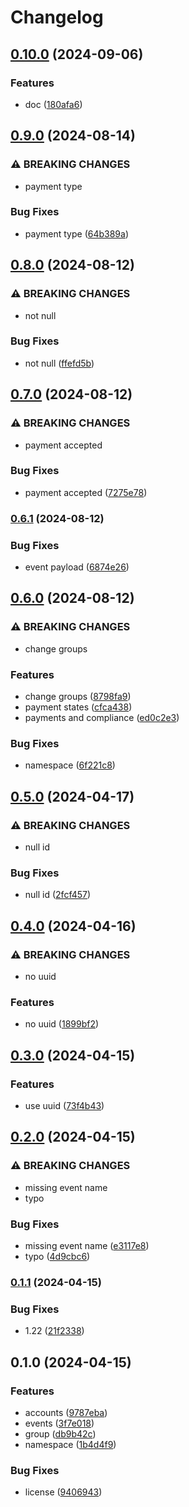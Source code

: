 # Changelog

## [0.10.0](https://www.github.com/glocurrency/events/compare/v0.9.0...v0.10.0) (2024-09-06)


### Features

* doc ([180afa6](https://www.github.com/glocurrency/events/commit/180afa654a0e61f0f165555139791f867529e67a))

## [0.9.0](https://www.github.com/glocurrency/events/compare/v0.8.0...v0.9.0) (2024-08-14)


### ⚠ BREAKING CHANGES

* payment type

### Bug Fixes

* payment type ([64b389a](https://www.github.com/glocurrency/events/commit/64b389a6c92411cb4ae67772d07a30a0141529a8))

## [0.8.0](https://www.github.com/glocurrency/events/compare/v0.7.0...v0.8.0) (2024-08-12)


### ⚠ BREAKING CHANGES

* not null

### Bug Fixes

* not null ([ffefd5b](https://www.github.com/glocurrency/events/commit/ffefd5bc123b10a430cfbf9905201ec3a88b40e4))

## [0.7.0](https://www.github.com/glocurrency/events/compare/v0.6.1...v0.7.0) (2024-08-12)


### ⚠ BREAKING CHANGES

* payment accepted

### Bug Fixes

* payment accepted ([7275e78](https://www.github.com/glocurrency/events/commit/7275e78d7aa81e527b80a44704364fe376047487))

### [0.6.1](https://www.github.com/glocurrency/events/compare/v0.6.0...v0.6.1) (2024-08-12)


### Bug Fixes

* event payload ([6874e26](https://www.github.com/glocurrency/events/commit/6874e260422495d96ee60c673e1e6c56a771619b))

## [0.6.0](https://www.github.com/glocurrency/events/compare/v0.5.0...v0.6.0) (2024-08-12)


### ⚠ BREAKING CHANGES

* change groups

### Features

* change groups ([8798fa9](https://www.github.com/glocurrency/events/commit/8798fa9c5d862fd2788c0a3b244836527f5c3522))
* payment states ([cfca438](https://www.github.com/glocurrency/events/commit/cfca438fb34011a589daa11e9647857a093efdc6))
* payments and compliance ([ed0c2e3](https://www.github.com/glocurrency/events/commit/ed0c2e3394fd50b2fb4a0aba31d0c48385b3770f))


### Bug Fixes

* namespace ([6f221c8](https://www.github.com/glocurrency/events/commit/6f221c81dadb71bdedc38a1ea6119570482a6a9d))

## [0.5.0](https://www.github.com/glocurrency/events/compare/v0.4.0...v0.5.0) (2024-04-17)


### ⚠ BREAKING CHANGES

* null id

### Bug Fixes

* null id ([2fcf457](https://www.github.com/glocurrency/events/commit/2fcf4571d0afc6fbfb25d6c2d407365b6d53429e))

## [0.4.0](https://www.github.com/glocurrency/events/compare/v0.3.0...v0.4.0) (2024-04-16)


### ⚠ BREAKING CHANGES

* no uuid

### Features

* no uuid ([1899bf2](https://www.github.com/glocurrency/events/commit/1899bf2119ad75072ee3fed1d697789b9aaf0696))

## [0.3.0](https://www.github.com/glocurrency/events/compare/v0.2.0...v0.3.0) (2024-04-15)


### Features

* use uuid ([73f4b43](https://www.github.com/glocurrency/events/commit/73f4b431d256c72c5db1193cba9fd43a0033bf46))

## [0.2.0](https://www.github.com/glocurrency/events/compare/v0.1.1...v0.2.0) (2024-04-15)


### ⚠ BREAKING CHANGES

* missing event name
* typo

### Bug Fixes

* missing event name ([e3117e8](https://www.github.com/glocurrency/events/commit/e3117e83a3138caf9456f8e55d5d7e062459c3cb))
* typo ([4d9cbc6](https://www.github.com/glocurrency/events/commit/4d9cbc601fd96c6c5866d83634891ab2e347cb32))

### [0.1.1](https://www.github.com/glocurrency/events/compare/v0.1.0...v0.1.1) (2024-04-15)


### Bug Fixes

* 1.22 ([21f2338](https://www.github.com/glocurrency/events/commit/21f233889fdf9ac4bf8d4a77e0de016373bfec6f))

## 0.1.0 (2024-04-15)


### Features

* accounts ([9787eba](https://www.github.com/glocurrency/events/commit/9787eba9283fdae38d2a16baf3526546694f1c47))
* events ([3f7e018](https://www.github.com/glocurrency/events/commit/3f7e018cf0248fa53e0d8669e5db2c472ff28a62))
* group ([db9b42c](https://www.github.com/glocurrency/events/commit/db9b42c636e4cf913899c0a31c45ad270096151d))
* namespace ([1b4d4f9](https://www.github.com/glocurrency/events/commit/1b4d4f95273e216289959057d2ac0fe4bd51d024))


### Bug Fixes

* license ([9406943](https://www.github.com/glocurrency/events/commit/940694342be39ba1fada1c8f814a9f1b4f163bfd))
